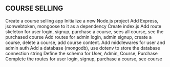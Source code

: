 ## COURSE SELLING 

Create a course selling app
Initialize a new Node.js project
Add Express, jsonwebtoken, mongoose to it as a dependency
Create index.js
Add route skeleton for user login, signup, purchase a course, sees all course, see the purchased course
Add routes for admin login, admin signup, create a course, delete a course, add course content.
Add middlewares for user and admin auth
Add a database (mongodb), use dotenv to store the database connection string
Define the schema for User, Admin, Course, Purchase
Complete the routes for user login, signup, purchase a course, see course